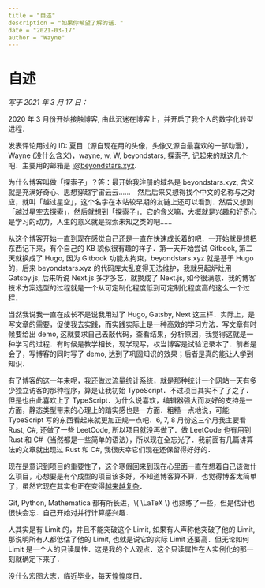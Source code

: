 ```yaml
---
title = "自述"
description = "如果你希望了解的话．"
date = "2021-03-17"
author = "Wayne"
---
```


# 自述

*写于 2021 年 3 月 17 日：*

2020 年 3 月份开始接触博客, 由此沉迷在博客上，并开启了我个人的数字化转型进程．

发表评论用过的 ID: 夏目（源自现在用的头像，头像又源自最喜欢的一部动漫），Wayne (没什么含义)，wayne, w, W, beyondstars, 探索子, 记起来的就这几个吧．主要用的邮箱是 i@beyondstars.xyz.

为什么博客叫做「探索子」？答：最开始我注册的域名是 beyondstars.xyz, 含义就是充满好奇心、思想穿越宇宙云云……　然后后来又想得找个中文的名称与之对应，就叫「越过星空」，这个名字在本站较早期的友链上还可以看到．然后又想到「越过星空去探索」，然后就想到「探索子」．它的含义嘛，大概就是兴趣和好奇心是学习的动力，人生的意义就是探索未知之类的吧……

从这个博客开始一直到现在感觉自己还是一直在快速成长着的吧．一开始就是想把东西记下来，有个自己的 KB 貌似很有趣的样子．第一天开始尝试 Gitbook, 第二天就换成了 Hugo, 因为 Gitbook 功能太拘束，beyondstars.xyz 就是基于 Hugo 的，后来 beyondstars.xyz 的代码库太乱变得无法维护，我就另起炉灶用 Gatsby.js, 后来听说 Next.js 多才多艺，就换成了 Next.js, 如今很满意．我的博客技术方案选型的过程就是一个从可定制化程度低到可定制化程度高的这么一个过程．

当然我说我一直在成长不是说我用过了 Hugo, Gatsby, Next 这三样．实际上，是写文章的需要，促使我去实践，而实践实际上是一种高效的学习方法．写文章有时候要给出 demo, 这就要求自己去敲代码，查看结果，分析原因，我觉得这就是一种学习的过程．有时候是教学相长，现学现写，权当博客是试验记录本了．前者是会了，写博客的同时写了 demo, 达到了巩固知识的效果；后者是真的能让人学到知识．

有了博客的这一年来呢，我还做过流量统计系统，就是那种统计一个网站一天有多少独立访客的那种程序，算是让我初始 TypeScript．不过项目其实不了了之了．但是也由此喜欢上了 TypeScript．为什么说喜欢，编辑器强大而友好的支持是一方面，静态类型带来的心理上的踏实感也是一方面．粗糙一点地说，可能 TypeScript 写的东西看起来就更加正规一点吧．6, 7, 8 月份这三个月我主要看 Rust, C#, 还做了一些 LeetCode, 所以项目就没再做了．做 LeetCode 也有用到 Rust 和 C#（当然都是一些简单的语法），所以现在全忘光了．我前面有几篇讲算法的文章就出现过 Rust 和 C#, 我很庆幸它们现在还保留得好好的．

现在是意识到项目的重要性了，这个寒假回来到现在心里面一直在想着自己该做什么项目，心想要是有个成型的项目该多好，不知道博客算不算，也觉得博客太简单了，虽然它现在其实也正在变得[越来越复杂](https://exploro.one/abouts/infrastructure-of-this-site)．

Git, Python, Mathematica 都有所长进，\\( \LaTeX \\) 也熟练了一些，但是估计也很快会忘．自己开始对并行计算感兴趣．

人其实是有 Limit 的，并且不能突破这个 Limit, 如果有人声称他突破了他的 Limit, 那说明所有人都低估了他的 Limit, 也就是说它的实际 Limit 还要高．但无论如何 Limit 是一个人的只读属性．这是我的个人观点．这个只读属性在人实例化的那一刻就确定下来了．

没什么宏图大志，临近毕业，每天惶惶度日．

